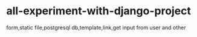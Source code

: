 # all-experiment-with-django-project
form,static file,postgresql db,template,link,get input from user and other
